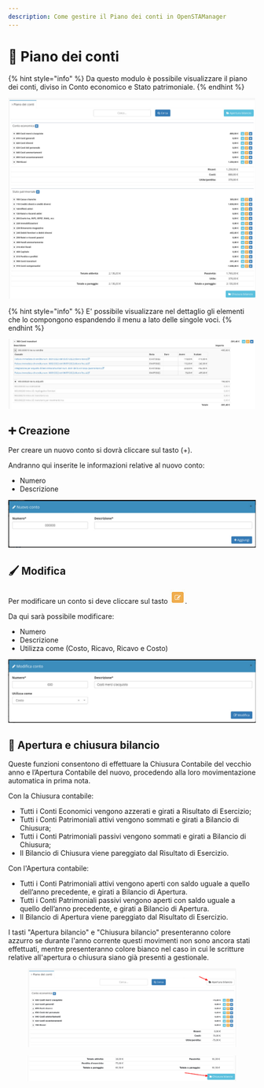 ```yaml
---
description: Come gestire il Piano dei conti in OpenSTAManager
---
```


# 📖 Piano dei conti

{% hint style="info" %}
Da questo modulo è possibile visualizzare il piano dei conti, diviso in Conto economico e Stato patrimoniale.
{% endhint %}

![](../../../.gitbook/assets/pianodeiconti.png)

{% hint style="info" %}
E' possibile visualizzare nel dettaglio gli elementi che lo compongono espandendo il menu a lato delle singole voci.
{% endhint %}

![](<../../../.gitbook/assets/image (613).png>)

## ➕ Creazione

Per creare un nuovo conto si dovrà cliccare sul tasto (+).

Andranno qui inserite le informazioni relative al nuovo conto:

* Numero
* Descrizione

![](<../../../.gitbook/assets/image (3).png>)

## 🖌️ Modifica

Per modificare un conto si deve cliccare sul tasto <img src="../../../.gitbook/assets/image (675).png" alt="" data-size="original">.

Da qui sarà possibile modificare:

* Numero
* Descrizione
* Utilizza come (Costo, Ricavo, Ricavo e Costo)

![](<../../../.gitbook/assets/image (682).png>)

## 📅 Apertura e chiusura bilancio

Queste funzioni consentono di effettuare la Chiusura Contabile del vecchio anno e l’Apertura Contabile del nuovo, procedendo alla loro movimentazione automatica in prima nota.

Con la Chiusura contabile:

* Tutti i Conti Economici vengono azzerati e girati a Risultato di Esercizio;
* Tutti i Conti Patrimoniali attivi vengono sommati e girati a Bilancio di Chiusura;
* Tutti i Conti Patrimoniali passivi vengono sommati e girati a Bilancio di Chiusura;
* Il Bilancio di Chiusura viene pareggiato dal Risultato di Esercizio.

Con l'Apertura contabile:

* Tutti i Conti Patrimoniali attivi vengono aperti con saldo uguale a quello dell’anno precedente, e girati a Bilancio di Apertura.
* Tutti i Conti Patrimoniali passivi vengono aperti con saldo uguale a quello dell’anno precedente, e girati a Bilancio di Apertura.
* Il Bilancio di Apertura viene pareggiato dal Risultato di Esercizio.

I tasti "Apertura bilancio" e "Chiusura bilancio" presenteranno colore azzurro se durante l'anno corrente questi movimenti non sono ancora stati effettuati, mentre presenteranno colore bianco nel caso in cui le scritture relative all'apertura o chiusura siano già presenti a gestionale.

<figure><img src="../../../.gitbook/assets/immagine (126).png" alt=""><figcaption></figcaption></figure>

<figure><img src="../../../.gitbook/assets/immagine (127).png" alt=""><figcaption></figcaption></figure>

